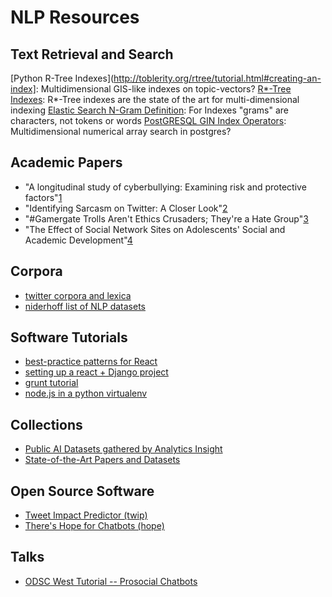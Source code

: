 # NLP Resources

## Text Retrieval and Search

[Python R-Tree Indexes](http://toblerity.org/rtree/tutorial.html#creating-an-index]: Multidimensional GIS-like indexes on topic-vectors?
[R*-Tree Indexes](https://en.wikipedia.org/wiki/R*_tree): R*-Tree indexes are the state of the art for multi-dimensional indexing
[Elastic Search N-Gram Definition](https://www.elastic.co/blog/significant-terms-aggregation): For Indexes "grams" are characters, not tokens or words
[PostGRESQL GIN Index Operators](https://www.postgresql.org/docs/9.4/static/functions-geometry.html): Multidimensional numerical array search in postgres?

## Academic Papers

- "A longitudinal study of cyberbullying: Examining risk and protective factors"[1]
- "Identifying Sarcasm on Twitter: A Closer Look"[2]
- "#Gamergate Trolls Aren't Ethics Crusaders; They're a Hate Group"[3]
- "The Effect of Social Network Sites on Adolescents' Social and Academic Development"[4]


[1]: http://www.dplabucy.com/uploads/2/5/9/0/25908118/fanti_demetriou_hawa_2012.pdf "A longitudinal study of cyberbullying"
[2]: http://www.aclweb.org/anthology/P11-2102 "Identifying Sarcasm on Twitter"
[3]: http://jezebel.com/gamergate-trolls-arent-ethics-crusaders-theyre-a-hate-1644984010 "#Gamergate Trolls Aren't Ethics Crusaders; They're a Hate Group"
[4]: http://ahnjune.com/wp-content/uploads/2011/11/0Final-Ahn2011JASIST.pdf "The Effect of Social Network Sites on Adolescents' Social and Academic Development"
[Warner]: http://www.aclweb.org/anthology/W12-2103 "Detecting Hate Speech on the World Wide Web"
[Xiang]: http://www.cs.cmu.edu/~lingwang/papers/sp250-xiang.pdf "Detecting Offensive Tweets via Topical Feature Discovery"
[Jones]: http://www.noswearing.com/about.php "No Swear List & Curse Filter"

## Corpora

- [twitter corpora and lexica](http://saifmohammad.com/WebPages/lexicons.html)
- [niderhoff list of NLP datasets](https://github.com/niderhoff/nlp-datasets)

## Software Tutorials

- [best-practice patterns for React](https://github.com/facebookincubator/create-react-app)
- [setting up a react + Django project](http://gregblogs.com/how-django-reactjs-and-browserify/)
- [grunt tutorial](https://lincolnloop.com/blog/simplifying-your-django-frontend-tasks-grunt/)
- [node.js in a python virtualenv](https://lincolnloop.com/blog/installing-nodejs-and-npm-python-virtualenv/)

## Collections

- [Public AI Datasets gathered by Analytics Insight](https://www.analyticsinsight.net/working-on-ai-get-these-free-public-data-sources-for-2019/)
- [State-of-the-Art Papers and Datasets](https://nlpprogress.com/)

## Open Source Software

- [Tweet Impact Predictor (twip)](http://github.com/totalgood/twip)
- [There's Hope for Chatbots (hope)](http://github.com/totalgood/hope)

## Talks

- [ODSC West Tutorial -- Prosocial Chatbots](https://www.youtube.com/embed/wI63y3LTOM8)